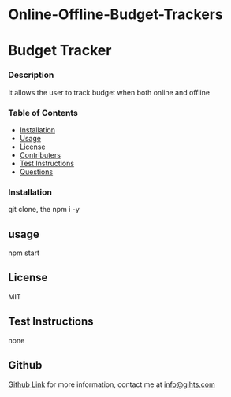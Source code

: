# Online-Offline-Budget-Trackers
# Budget Tracker
 
### Description ###
It allows the user to track budget when both online and offline
### Table of Contents
* [Installation](#installation)
* [Usage](#usage)  
* [License](#license)
* [Contributers](#contributers)
* [Test Instructions](#test-instructions)
* [Questions](#questions)

### Installation ###

git clone, the npm i -y

## usage ##

npm start

## License ##

MIT

## Test Instructions
 
none

## Github ##
[Github Link](https://github.com/gihts024)
for more information, contact me at info@gihts.com

